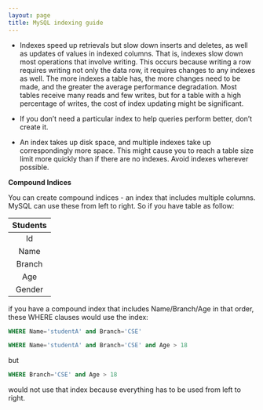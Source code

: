 ```yaml
---
layout: page
title: MySQL indexing guide
---
```


- Indexes speed up retrievals but slow down inserts and deletes, as well as updates of values in indexed columns. That is, indexes slow down most operations that involve writing. This occurs because writing a row requires writing not only the data row, it requires changes to any indexes as well. The more indexes a table has, the more changes need to be made, and the greater the average performance degradation. Most tables receive many reads and few writes, but for a table with a high percentage of writes, the cost of index updating might be significant.

- If you don’t need a particular index to help queries perform better, don’t create it.

- An index takes up disk space, and multiple indexes take up correspondingly more space. This might cause you to reach a table size limit more quickly than if there are no indexes. Avoid indexes wherever possible.

**Compound Indices**

You can create compound indices - an index that includes multiple columns. MySQL can use these from left to right. So if you have table as follow:

|Students|
|:-:     |
|Id      |
|Name    |
|Branch  |
|Age     |
|Gender  |


if you have a compound index that includes Name/Branch/Age in that order, these WHERE clauses would use the index:
```sql
WHERE Name='studentA' and Branch='CSE'
```
```sql
WHERE Name='studentA' and Branch='CSE' and Age > 18
```
but

```sql
WHERE Branch='CSE' and Age > 18
```
would not use that index because everything has to be used from left to right.



